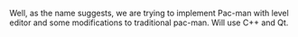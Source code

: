 Well, as the name suggests, we are trying to implement Pac-man with level editor and some modifications to traditional pac-man.
Will use C++ and Qt.